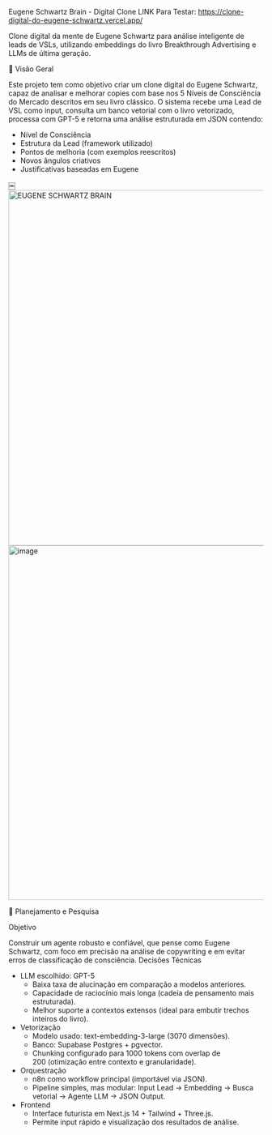 Eugene Schwartz Brain - Digital Clone
LINK Para Testar: https://clone-digital-do-eugene-schwartz.vercel.app/

Clone digital da mente de Eugene Schwartz para análise inteligente de leads de VSLs, utilizando embeddings do livro Breakthrough Advertising e LLMs de última geração.

🚀 Visão Geral

Este projeto tem como objetivo criar um clone digital do Eugene Schwartz, capaz de analisar e melhorar copies com base nos 5 Níveis de Consciência do Mercado descritos em seu livro clássico.
O sistema recebe uma Lead de VSL como input, consulta um banco vetorial com o livro vetorizado, processa com GPT-5 e retorna uma análise estruturada em JSON contendo:
* Nível de Consciência
* Estrutura da Lead (framework utilizado)
* Pontos de melhoria (com exemplos reescritos)
* Novos ângulos criativos
* Justificativas baseadas em Eugene

￼<img width="1384" height="702" alt="EUGENE SCHWARTZ BRAIN" src="https://github.com/user-attachments/assets/1d404267-7b89-4e83-a46e-0b0bb69e0a9f" />
<img width="744" height="700" alt="image" src="https://github.com/user-attachments/assets/9f6be1fe-66da-48fe-83be-a00236900e60" />



🧠 Planejamento e Pesquisa

Objetivo

Construir um agente robusto e confiável, que pense como Eugene Schwartz, com foco em precisão na análise de copywriting e em evitar erros de classificação de consciência.
Decisões Técnicas

* LLM escolhido: GPT-5
    * Baixa taxa de alucinação em comparação a modelos anteriores.
    * Capacidade de raciocínio mais longa (cadeia de pensamento mais estruturada).
    * Melhor suporte a contextos extensos (ideal para embutir trechos inteiros do livro).
* Vetorização
    * Modelo usado: text-embedding-3-large (3070 dimensões).
    * Banco: Supabase Postgres + pgvector.
    * Chunking configurado para 1000 tokens com overlap de 200 (otimização entre contexto e granularidade).
* Orquestração
    * n8n como workflow principal (importável via JSON).
    * Pipeline simples, mas modular: Input Lead → Embedding → Busca vetorial → Agente LLM → JSON Output.
* Frontend
    * Interface futurista em Next.js 14 + Tailwind + Three.js.
    * Permite input rápido e visualização dos resultados de análise.
